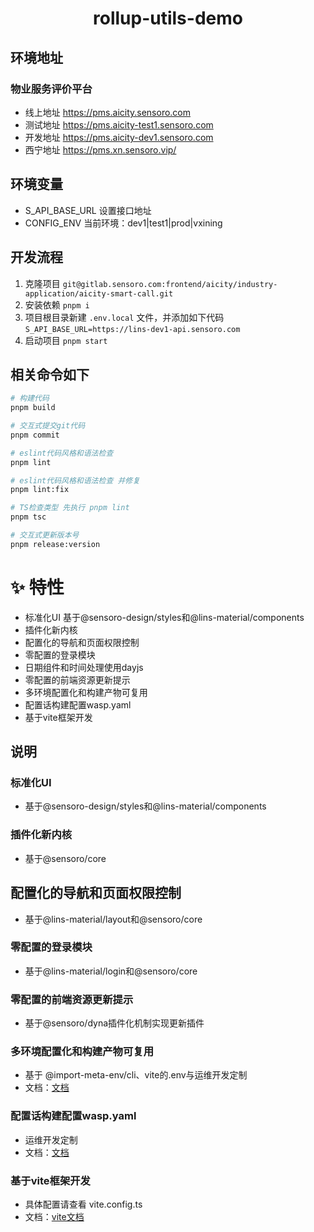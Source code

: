 <h1 align="center">
rollup-utils-demo
</h1>

## 环境地址

### 物业服务评价平台

- 线上地址 https://pms.aicity.sensoro.com
- 测试地址 https://pms.aicity-test1.sensoro.com
- 开发地址 https://pms.aicity-dev1.sensoro.com
- 西宁地址 https://pms.xn.sensoro.vip/

## 环境变量

- S_API_BASE_URL 设置接口地址
- CONFIG_ENV 当前环境：dev1|test1|prod|vxining

## 开发流程

1. 克隆项目 `git@gitlab.sensoro.com:frontend/aicity/industry-application/aicity-smart-call.git`
2. 安装依赖 `pnpm i`
3. 项目根目录新建 `.env.local` 文件，并添加如下代码 `S_API_BASE_URL=https://lins-dev1-api.sensoro.com`
4. 启动项目 `pnpm start`

## 相关命令如下

```sh
# 构建代码
pnpm build

# 交互式提交git代码
pnpm commit

# eslint代码风格和语法检查
pnpm lint

# eslint代码风格和语法检查 并修复
pnpm lint:fix

# TS检查类型 先执行 pnpm lint
pnpm tsc

# 交互式更新版本号
pnpm release:version
```

# ✨ 特性

- 标准化UI 基于@sensoro-design/styles和@lins-material/components
- 插件化新内核
- 配置化的导航和页面权限控制
- 零配置的登录模块
- 日期组件和时间处理使用dayjs
- 零配置的前端资源更新提示
- 多环境配置化和构建产物可复用
- 配置话构建配置wasp.yaml
- 基于vite框架开发

## 说明

### 标准化UI

- 基于@sensoro-design/styles和@lins-material/components

### 插件化新内核

- 基于@sensoro/core

## 配置化的导航和页面权限控制

- 基于@lins-material/layout和@sensoro/core

### 零配置的登录模块

- 基于@lins-material/login和@sensoro/core

### 零配置的前端资源更新提示

- 基于@sensoro/dyna插件化机制实现更新插件

### 多环境配置化和构建产物可复用

- 基于 @import-meta-env/cli、vite的.env与运维开发定制
- 文档：[文档](https://juejin.cn/post/7293182931005636617)

### 配置话构建配置wasp.yaml

- 运维开发定制
- 文档：[文档](https://sensoro.yuque.com/ivn8up/yo30yr/tt237mkypplkwf3z)

### 基于vite框架开发

- 具体配置请查看 vite.config.ts
- 文档：[vite文档](https://cn.vitejs.dev/)
